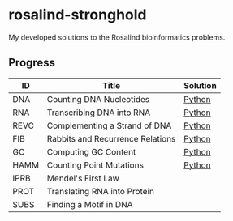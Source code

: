 # rosalind-stronghold
My developed solutions to the Rosalind bioinformatics problems.

## Progress
ID | Title | Solution
-- | -- | -- 
DNA | Counting DNA Nucleotides | [Python](01-DNA.py)
RNA | Transcribing DNA into RNA | [Python](02-RNA.py)
REVC | Complementing a Strand of DNA | [Python](03-REVC.py)
FIB | Rabbits and Recurrence Relations | [Python](04-FIB.py)
GC | Computing GC Content | [Python](05-GC.py)
HAMM | Counting Point Mutations | [Python](06-HAMM.py)
IPRB | Mendel's First Law |
PROT | Translating RNA into Protein |
SUBS | Finding a Motif in DNA |
